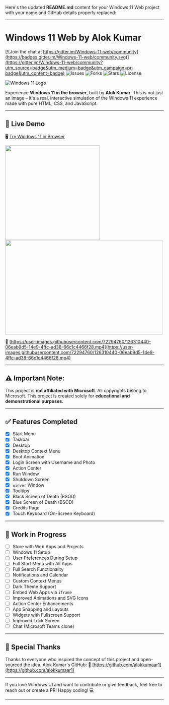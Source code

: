 Here's the updated **README.md** content for your Windows 11 Web project with your name and GitHub details properly replaced:

---

# Windows 11 Web by Alok Kumar

[![Join the chat at https://gitter.im/Windows-11-web/community](https://badges.gitter.im/Windows-11-web/community.svg)](https://gitter.im/Windows-11-web/community?utm_source=badge&utm_medium=badge&utm_campaign=pr-badge&utm_content=badge)
![Issues](https://img.shields.io/github/issues/alokkumaar1/windows11)
![Forks](https://img.shields.io/github/forks/alokkumaar1/windows11)
![Stars](https://img.shields.io/github/stars/alokkumaar1/windows11)
![License](https://img.shields.io/github/license/alokkumaar1/windows11)

![Windows 11 Logo](https://upload.wikimedia.org/wikipedia/commons/e/e6/Windows_11_logo.svg)

Experience **Windows 11 in the browser**, built by **Alok Kumar**.
This is not just an image – it's a real, interactive simulation of the Windows 11 experience made with pure HTML, CSS, and JavaScript.

---

## 🚀 Live Demo

🖥️ [Try Windows 11 in Browser](https://windows11securebyalok.vercel.app/) 

<img width="300px" height="300px" src="https://847395.smushcdn.com/2245437/wp-content/uploads/2021/07/Menu-de-Inicio-Windows-11.gif?lossy=1&strip=1&webp=1">
<img width="500px" height="300px" src="https://weblium.com/blog/wp-content/uploads/2020/06/windows-800x437.png">

🎥
[https://user-images.githubusercontent.com/72294760/126310440-06eab9d5-14e9-4ffc-ad38-66c1c4466f28.mp4](https://user-images.githubusercontent.com/72294760/126310440-06eab9d5-14e9-4ffc-ad38-66c1c4466f28.mp4)

---

## ⚠️ Important Note:

This project is **not affiliated with Microsoft**. All copyrights belong to Microsoft.
This project is created solely for **educational and demonstrational purposes**.

---

## ✅ Features Completed

* [x] Start Menu
* [x] Taskbar
* [x] Desktop
* [x] Desktop Context Menu
* [x] Boot Animation
* [x] Login Screen with Username and Photo
* [x] Action Center
* [x] Run Window
* [x] Shutdown Screen
* [x] `winver` Window
* [x] Tooltips
* [x] Black Screen of Death (BSOD)
* [x] Blue Screen of Death (BSOD)
* [x] Credits Page
* [x] Touch Keyboard (On-Screen Keyboard)

---

## 🚧 Work in Progress

* [ ] Store with Web Apps and Projects
* [ ] Windows 11 Setup
* [ ] User Preferences During Setup
* [ ] Full Start Menu with All Apps
* [ ] Full Search Functionality
* [ ] Notifications and Calendar
* [ ] Custom Context Menus
* [ ] Dark Theme Support
* [ ] Embed Web Apps via `iframe`
* [ ] Improved Animations and SVG Icons
* [ ] Action Center Enhancements
* [ ] App Snapping and Layouts
* [ ] Widgets with Fullscreen Support
* [ ] Improved Lock Screen
* [ ] Chat (Microsoft Teams clone)

---

## 🙌 Special Thanks

Thanks to everyone who inspired the concept of this project and open-sourced the idea.
Alok Kumar's GitHub:
🔗 [https://github.com/alokkumaar1](https://github.com/alokkumaar1)

---

If you love Windows UI and want to contribute or give feedback, feel free to reach out or create a PR!
Happy coding! 💻

---

